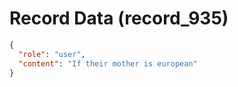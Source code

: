 # Record Data (record_935)

```json
{
  "role": "user",
  "content": "If their mother is european"
}
```
